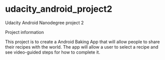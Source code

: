 # udacity_android_project2
Udacity Android Nanodegree project 2

Project information

This project is to create a Android Baking App that will allow people to share their recipes with the world. The app will allow a user to select a recipe and see video-guided steps for how to complete it.
